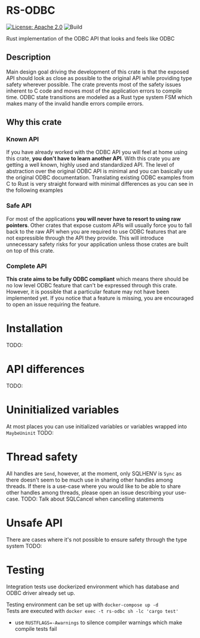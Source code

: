 # RS-ODBC

[![License: Apache 2.0](https://img.shields.io/badge/License-Apache%202.0-blue.svg)](https://github.com/mversic/rs-odbc/blob/master/LICENSE)
![Build](https://github.com/mversic/rs-odbc/actions/workflows/odbc-ci.yml/badge.svg)

Rust implementation of the ODBC API that looks and feels like ODBC

## Description

Main design goal driving the development of this crate is that the exposed API should look as close
as possible to the original API while providing type safety wherever possible. The crate prevents most
of the safety issues inherent to C code and moves most of the application errors to compile time.
ODBC state transitions are modeled as a Rust type system FSM which makes many of the
invalid handle errors compile errors.

## Why this crate

### Known API
If you have already worked with the ODBC API you will feel at home using this crate, **you
don't have to learn another API**. With this crate you are getting a well known, highly used and standardized API.
The level of abstraction over the original ODBC API is minimal and you can basically use the original
ODBC documentation. Translating existing ODBC examples from C to Rust is very straight forward
with minimal differences as you can see in the following examples

### Safe API
For most of the applications **you will never have to resort to using raw pointers**. Other crates
that expose custom APIs will usually force you to fall back to the raw API when you are required
to use ODBC features that are not expressible through the API they provide. This will introduce
unnecessary safety risks for your application unless those crates are built on top of this crate.

### Complete API
**This crate aims to be fully ODBC compliant** which means there should be no low level
ODBC feature that can't be expressed through this crate. However, it is possible that a particular
feature may not have been implemented yet. If you notice that a feature is missing, you are encouraged
to open an issue requiring the feature.

# Installation
TODO:

# API differences
TODO:

# Uninitialized variables

At most places you can use initialized variables or variables wrapped into `MaybeUninit`
TODO:

# Thread safety

All handles are `Send`, however, at the moment, only SQLHENV is `Sync` as there doesn't seem to be much use in sharing other handles among threads.
If there is a use-case where you would like to be able to share other handles among threads, please open an issue describing your use-case.
TODO: Talk about SQLCancel when cancelling statements

# Unsafe API

There are cases where it's not possible to ensure safety through the type system
TODO:

# Testing

Integration tests use dockerized environment which has database and ODBC driver already set up.

Testing environment can be set up with `docker-compose up -d`<br/>
Tests are executed with `docker exec -t rs-odbc sh -lc 'cargo test'`

* use `RUSTFLAGS=-Awarnings` to silence compiler warnings which make compile tests fail
